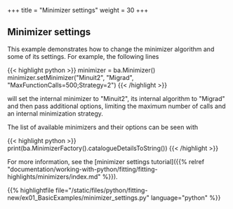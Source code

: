 +++
title = "Minimizer settings"
weight = 30
+++

## Minimizer settings

This example demonstrates how to change the minimizer algorithm and some of its settings. For example, the following lines

{{< highlight python >}}
minimizer = ba.Minimizer()
minimizer.setMinimizer("Minuit2", "Migrad", "MaxFunctionCalls=500;Strategy=2")
{{< /highlight >}}

will set the internal minimizer to "Minuit2", its internal algorithm to "Migrad" and then pass additional options, limiting the maximum number of calls and an internal minimization strategy.

The list of available minimizers and their options can be seen with

{{< highlight python >}}
print(ba.MinimizerFactory().catalogueDetailsToString())
{{< /highlight >}}


For more information, see the 
[minimizer settings tutorial]({{% relref "documentation/working-with-python/fitting/fitting-highlights/minimizers/index.md" %}}).

{{% highlightfile file="/static/files/python/fitting-new/ex01_BasicExamples/minimizer_settings.py" language="python" %}}
